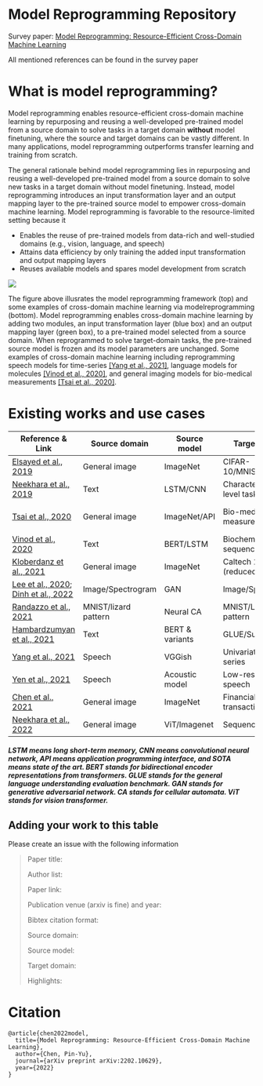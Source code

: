 # Model Reprogramming Repository

Survey paper: [Model Reprogramming: Resource-Efficient Cross-Domain Machine Learning](https://arxiv.org/abs/2202.10629)

All mentioned references can be found in the survey paper

# What is model reprogramming? 
Model reprogramming enables resource-efficient cross-domain machine learning by repurposing and reusing a well-developed pre-trained model from a source domain to solve tasks in a target domain **without** model finetuning, where the source and target domains can be vastly different. In many applications, model reprogramming outperforms transfer learning and training from scratch.

The general rationale behind model reprogramming lies in repurposing and reusing a well-developed pre-trained model from a source domain to solve new tasks in a target domain without model finetuning. Instead, model reprogramming introduces an input transformation layer and an output mapping layer to the pre-trained source model to empower cross-domain machine learning. Model reprogramming is favorable to the resource-limited setting because it 
* Enables the reuse of pre-trained models from data-rich and well-studied domains (e.g., vision, language, and speech)
* Attains data efficiency by only training the added input transformation and output mapping layers
* Reuses available models and spares model development from scratch

![](https://i.imgur.com/KURlKKq.png)

The figure above illusrates the model reprogramming framework (top) and  some  examples  of  cross-domain  machine  learning  via  modelreprogramming  (bottom).    Model  reprogramming enables cross-domain machine learning by adding two modules, an input transformation layer (blue box) and an output mapping layer (green box), to a pre-trained model selected from a source domain.   When reprogrammed  to  solve  target-domain  tasks,  the  pre-trained  source model is frozen and its model parameters are unchanged. Some examples of cross-domain machine learning including reprogramming speech models for time-series [[Yang et al., 2021]](https://arxiv.org/abs/2106.09296), language models for molecules [[Vinod et al., 2020]](https://arxiv.org/abs/2012.03460), and general imaging models for bio-medical measurements [[Tsai et al., 2020]](https://arxiv.org/abs/2007.08714).

# Existing works and use cases 


| Reference \& Link                                    | Source domain        | Source model   | Target domain                 | Highlights                            |
|----------------------------------------------|----------------------|----------------|-------------------------------|---------------------------------------|
| [Elsayed et al., 2019](https://arxiv.org/abs/1806.11146)           | General image        | ImageNet       | CIFAR-10/MNIST/counting       | first work; mediocre accuracy         |
| [Neekhara et al., 2019](https://arxiv.org/abs/1809.01829)               | Text                 | LSTM/CNN       | Character/Word level tasks    | context-based vocabulary mapping      |
| [Tsai et al., 2020](https://arxiv.org/abs/2007.08714)                     | General image        | ImageNet/API   | Bio-medical measurement/image | black-box reprogramming; new SOTA     |
| [Vinod et al., 2020](https://arxiv.org/abs/2012.03460)                | Text                 | BERT/LSTM      | Biochemical sequence          | vocabulary embedding mapping          |
| [Kloberdanz et al., 2021](https://link.springer.com/chapter/10.1007/978-3-030-86362-3_1)              | General image        | ImageNet       | Caltech 101/256 (reduced)     | trainable input \&                     output layers                        |
| [Lee et al., 2020](https://link.springer.com/chapter/10.1007/978-3-030-67661-2_16); [Dinh et al., 2022](https://arxiv.org/abs/2201.02692) | Image/Spectrogram    | GAN            | Image/Spectrogram             | reprogram GAN to conditional GAN      |
| [Randazzo et al., 2021](https://distill.pub/selforg/2021/adversarial/)              | MNIST/lizard pattern | Neural CA      | MNIST/Lizard pattern          | stable out-of-training configurations |
| [Hambardzumyan et al., 2021](https://arxiv.org/abs/2101.00121)                | Text                 | BERT \&         variants                      | GLUE/SuperGLUE                        | trainable tokens and data efficiency |
| [Yang et al., 2021](https://arxiv.org/abs/2106.09296)                | Speech               | VGGish         | Univariate time series        | new/same SOTA on 19/30 datasets       |
| [Yen et al., 2021](https://arxiv.org/abs/2110.03894)                         | Speech               | Acoustic model | Low-resource speech           | new SOTA; reprogramming+finetuning    |
| [Chen et al., 2021](https://dl.acm.org/doi/abs/10.1145/3459637.3482053)                  | General image        | ImageNet       | Financial transaction         | overlay image and transaction feature |
| [Neekhara et al., 2022](https://arxiv.org/abs/2102.07325)                     | General image        | ViT/Imagenet   | Sequence                      | text sentences and DNA sequences      |



##### LSTM means long short-term memory, CNN means convolutional neural network, API means application programming interface, and SOTA means state of the art. BERT stands for bidirectional encoder representations from transformers. GLUE stands for the general language understanding evaluation benchmark. GAN stands for generative adversarial network. CA stands for cellular automata. ViT stands for vision transformer. 

## Adding your work to this table
Please create an issue with the following information
> Paper title: 
> 
> Author list:
>
> Paper link:
> 
> Publication venue (arxiv is fine) and year:
> 
> Bibtex citation format:
> 
> Source domain:
> 
> Source model:
> 
> Target domain:
> 
> Highlights:

# Citation

```
@article{chen2022model,
  title={Model Reprogramming: Resource-Efficient Cross-Domain Machine Learning},
  author={Chen, Pin-Yu},
  journal={arXiv preprint arXiv:2202.10629},
  year={2022}
}
```


